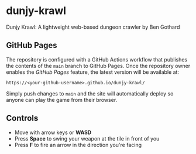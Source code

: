 # dunjy-krawl
Dunjy Krawl: A lightweight web-based dungeon crawler by Ben Gothard

## GitHub Pages
The repository is configured with a GitHub Actions workflow that publishes the
contents of the `main` branch to GitHub Pages. Once the repository owner
enables the *GitHub Pages* feature, the latest version will be available at:

```
https://<your-github-username>.github.io/dunjy-krawl/
```

Simply push changes to `main` and the site will automatically deploy so anyone
can play the game from their browser.

## Controls

- Move with arrow keys or **WASD**
- Press **Space** to swing your weapon at the tile in front of you
- Press **F** to fire an arrow in the direction you're facing

